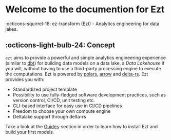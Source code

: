 # Welcome to the documention for Ezt

:octicons-squirrel-16: ez-transform (Ezt) - Analytics engineering for data lakes.

## :octicons-light-bulb-24: Concept

`ezt` aims to provide a powerful and simple analytics engineering experience (similar to [dbt](https://www.getdbt.com/)) for building data models on a data lake, a *Data Lakehouse* if you will, without having to use a third-party processing engine to execute the computations. Ezt is powered by [polars](https://github.com/pola-rs/polars), [arrow](https://github.com/apache/arrow) and [delta-rs](https://github.com/delta-io/delta-rs). Ezt provides you with:

* Standardized project template
* Possibility to use fully-fledged software development practices, such as version control, CI/CD, unit testing etc.
* CLI-based interface for easy use in CI/CD pipelines
* Freedom to choose your own compute engine
* Deltalake support through delta-rs

Take a look at the [Guides](pages/guides/installation.md)-section in order to learn how to install Ezt and build your first models.
